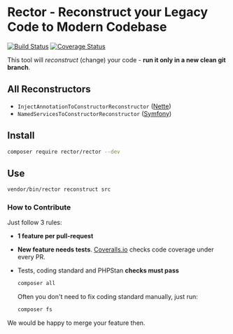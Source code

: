 # Rector - Reconstruct your Legacy Code to Modern Codebase 

[![Build Status](https://img.shields.io/travis/TomasVotruba/Rector/master.svg?style=flat-square)](https://travis-ci.org/TomasVotruba/Rector)
[![Coverage Status](https://img.shields.io/coveralls/TomasVotruba/Rector/master.svg?style=flat-square)](https://coveralls.io/github/TomasVotruba/Rector?branch=master)


This tool will *reconstruct* (change) your code - **run it only in a new clean git branch**.


## All Reconstructors

- `InjectAnnotationToConstructorReconstructor` ([Nette](https://github.com/nette/))
- `NamedServicesToConstructorReconstructor` ([Symfony](https://github.com/symfony/))


## Install

```bash
composer require rector/rector --dev
```

## Use

```bash
vendor/bin/rector reconstruct src
```

### How to Contribute

Just follow 3 rules:

- **1 feature per pull-request**
- **New feature needs tests**. [Coveralls.io](https://coveralls.io/) checks code coverage under every PR.
- Tests, coding standard and PHPStan **checks must pass**

    ```bash
    composer all
    ```

    Often you don't need to fix coding standard manually, just run:

    ```bash
    composer fs
    ```

We would be happy to merge your feature then.
